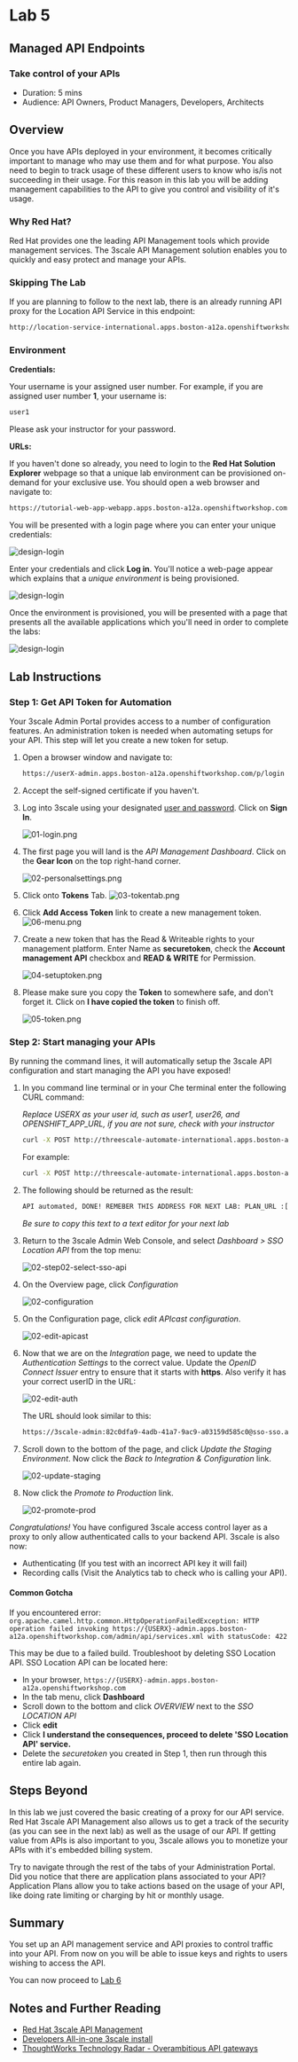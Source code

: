 # Lab 5

## Managed API Endpoints

### Take control of your APIs

* Duration: 5 mins
* Audience: API Owners, Product Managers, Developers, Architects

## Overview

Once you have APIs deployed in your environment, it becomes critically important to manage who may use them and for what purpose. You also need to begin to track usage of these different users to know who is/is not succeeding in their usage. For this reason in this lab you will be adding management capabilities to the API to give you control and visibility of it's usage.

### Why Red Hat?

Red Hat provides one the leading API Management tools which provide management services. The 3scale API Management solution enables you to quickly and easy protect and manage your APIs.

### Skipping The Lab

If you are planning to follow to the next lab, there is an already running API proxy for the Location API Service in this endpoint:

```bash
http://location-service-international.apps.boston-a12a.openshiftworkshop.com
```

### Environment

**Credentials:**

Your username is your assigned user number. For example, if you are assigned user number **1**, your username is:

```bash
user1
```

Please ask your instructor for your password.

**URLs:**

If you haven't done so already, you need to login to the **Red Hat Solution Explorer** webpage so that a unique lab environment can be provisioned on-demand for your exclusive use.  You should open a web browser and navigate to:

```bash
https://tutorial-web-app-webapp.apps.boston-a12a.openshiftworkshop.com
```

You will be presented with a login page where you can enter your unique credentials:

![design-login](images/design-50.png "Login")

Enter your credentials and click **Log in**.  You'll notice a web-page appear which explains that a *unique environment* is being provisioned.

![design-login](images/design-51.png "Provision")

Once the environment is provisioned, you will be presented with a page that presents all the available applications which you'll need in order to complete the labs:

![design-login](images/design-52.png "Applications")

## Lab Instructions

### Step 1: Get API Token for Automation

Your 3scale Admin Portal provides access to a number of configuration features. An administration token is needed when automating setups for your API. This step will let you create a new token for setup.

1. Open a browser window and navigate to:

    ```bash
    https://userX-admin.apps.boston-a12a.openshiftworkshop.com/p/login
    ```

1. Accept the self-signed certificate if you haven't.

1. Log into 3scale using your designated [user and password](#environment). Click on **Sign In**.

    ![01-login.png](images/01-login.png)

1. The first page you will land is the *API Management Dashboard*. Click on the **Gear Icon** on the top right-hand corner.

    ![02-personalsettings.png](images/02-personalsettings.png)

1. Click onto  **Tokens** Tab.
	![03-tokentab.png](images/03-tokentab.png)

1. Click  **Add Access Token** link to create a new management token.
	![06-menu.png](images/06-menu.png)


1. Create a new token that has the Read & Writeable rights to your management platform. Enter Name as **securetoken**, check the **Account management API** checkbox and **READ & WRITE** for Permission.

	![04-setuptoken.png](images/04-setuptoken.png)

1. Please make sure you copy the **Token** to somewhere safe, and don't forget it. Click on **I have copied the token** to finish off.

	![05-token.png](images/05-token.png)


### Step 2: Start managing your APIs

By running the command lines, it will automatically setup the 3scale API configuration and start managing the API you have exposed!

1. In you command line terminal or in your Che terminal enter the following CURL command:

	*Replace USERX as your user id, such as user1, user26, and OPENSHIFT_APP_URL, if you are not sure, check with your instructor*

	```bash
	curl -X POST http://threescale-automate-international.apps.boston-a12a.openshiftworkshop.com/threescale/automate/{YOUR_API_TOKEN}/{USERX}/{OPENSHIFT_APP_URL}
	```

	For example:

	```bash
	curl -X POST http://threescale-automate-international.apps.boston-a12a.openshiftworkshop.com/threescale/automate/829405ec3d2dd0f91aa8435347827135c323c69757dd2dfb49ed41aa8ceb13ef/userX/apps.boston-a12a.openshiftworkshop.com
	```

1. The following should be returned as the result:

	```bash
	API automated, DONE! REMEBER THIS ADDRESS FOR NEXT LAB: PLAN_URL :[ https://userx.apps.boston-a12a.openshiftworkshop.com/signup?plan_ids[]=XXX ]
	```

	*Be sure to copy this text to a text editor for your next lab*

1. Return to the 3scale Admin Web Console, and select *Dashboard > SSO Location API* from the top menu:

	![02-step02-select-sso-api](images/step02-select-sso-api.png)

1. On the Overview page, click *Configuration*

	![02-configuration](images/step02-configuration.png)

1. On the Configuration page, click *edit APIcast configuration*.

	![02-edit-apicast](images/step02-edit-apicast.png)

1. Now that we are on the *Integration* page, we need to update the *Authentication Settings* to the correct value.  Update the *OpenID Connect Issuer* entry to ensure that it starts with **https**.  Also verify it has your correct userID in the URL:

	![02-edit-auth](images/step02-edit-auth.png)

	The URL should look similar to this:

	```bash
	https://3scale-admin:82c0dfa9-4adb-41a7-9ac9-a03159d585c0@sso-sso.apps.boston-a12a.openshiftworkshop.com/auth/realms/user50
	```

1. Scroll down to the bottom of the page, and click *Update the Staging Environment*.  Now click the *Back to Integration & Configuration* link.

	![02-update-staging](images/step02-update-staging.png)

1. Now click the *Promote to Production* link.

	![02-promote-prod](images/step02-promote-prod.png)

*Congratulations!* You have configured 3scale access control layer as a proxy to only allow authenticated calls to your backend API. 3scale is also now:

* Authenticating (If you test with an incorrect API key it will fail)
* Recording calls (Visit the Analytics tab to check who is calling your API).

#### Common Gotcha
If you encountered error:
```org.apache.camel.http.common.HttpOperationFailedException: HTTP operation failed invoking https://{USERX}-admin.apps.boston-a12a.openshiftworkshop.com/admin/api/services.xml with statusCode: 422```

This may be due to a failed build. Troubleshoot by deleting SSO Location API.
SSO Location API can be located here:

* In your browser, `https://{USERX}-admin.apps.boston-a12a.openshiftworkshop.com`
* In the tab menu, click **Dashboard**
* Scroll down to the bottom and click *OVERVIEW* next to the *SSO LOCATION API*
* Click **edit**
* Click **I understand the consequences, proceed to delete 'SSO Location API' service.**
* Delete the *securetoken* you created in Step 1, then run through this entire lab again.

## Steps Beyond

In this lab we just covered the basic creating of a proxy for our API service. Red Hat 3scale API Management also allows us to get a track of the security (as you can see in the next lab) as well as the usage of our API. If getting value from APIs is also important to you, 3scale allows you to monetize your APIs with it's embedded billing system.

Try to navigate through the rest of the tabs of your Administration Portal. Did you notice that there are application plans associated to your API? Application Plans allow you to take actions based on the usage of your API, like doing rate limiting or charging by hit or monthly usage.

## Summary

You set up an API management service and API proxies to control traffic into your API. From now on you will be able to issue keys and rights to users wishing to access the API.

You can now proceed to [Lab 6](../lab06/#lab-6)

## Notes and Further Reading

* [Red Hat 3scale API Management](http://microcks.github.io/)
* [Developers All-in-one 3scale install](https://developers.redhat.com/blog/2017/05/22/how-to-setup-a-3scale-amp-on-premise-all-in-one-install/)
* [ThoughtWorks Technology Radar - Overambitious API gateways](https://www.thoughtworks.com/radar/platforms/overambitious-api-gateways)
